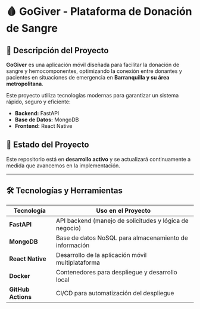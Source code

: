 # 🩸 GoGiver - Plataforma de Donación de Sangre  

## 📌 Descripción del Proyecto  
**GoGiver** es una aplicación móvil diseñada para facilitar la donación de sangre y hemocomponentes, optimizando la conexión entre donantes y pacientes en situaciones de emergencia en **Barranquilla y su área metropolitana**.  

Este proyecto utiliza tecnologías modernas para garantizar un sistema rápido, seguro y eficiente:  
- **Backend:** FastAPI  
- **Base de Datos:** MongoDB  
- **Frontend:** React Native  

## 🚀 Estado del Proyecto  
Este repositorio está en **desarrollo activo** y se actualizará continuamente a medida que avancemos en la implementación.  

---

## 🛠️ Tecnologías y Herramientas  

| Tecnología       | Uso en el Proyecto |
|-----------------|------------------|
| **FastAPI**     | API backend (manejo de solicitudes y lógica de negocio) |
| **MongoDB**     | Base de datos NoSQL para almacenamiento de información |
| **React Native** | Desarrollo de la aplicación móvil multiplataforma |
| **Docker**      | Contenedores para despliegue y desarrollo local |
| **GitHub Actions** | CI/CD para automatización del despliegue |


